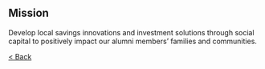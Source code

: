 ## Mission

Develop local savings innovations and investment solutions through social capital to positively impact our alumni members’ families and communities.

[< Back](/README.md)

